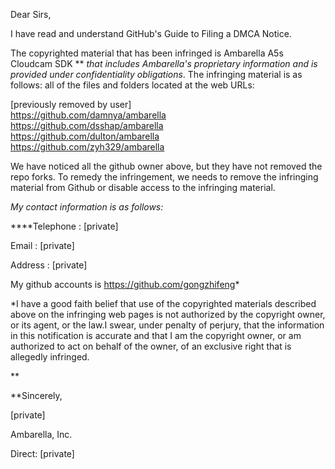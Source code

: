 Dear Sirs,

I have read and understand GitHub's Guide to Filing a DMCA Notice.

The copyrighted material that has been infringed is Ambarella A5s
Cloudcam SDK ** *that includes Ambarella's proprietary information and
is provided under confidentiality obligations*. The infringing material
is as follows: all of the files and folders located at the web URLs:  

[previously removed by user]  
https://github.com/damnya/ambarella  
https://github.com/dsshap/ambarella  
https://github.com/dulton/ambarella  
https://github.com/zyh329/ambarella  

We have noticed all the github owner above, but they have not removed
the repo forks.
To remedy the infringement, we needs to remove the infringing material
from Github or disable access to the infringing material.

*My contact information is as follows:*

****Telephone : [private]

Email : [private]

Address : [private]

My github accounts is https://github.com/gongzhifeng*  

*I have a good faith belief that use of the copyrighted materials
described above on the infringing web pages is not authorized by the
copyright owner, or its agent, or the law.I swear, under penalty of
perjury, that the information in this notification is accurate and that
I am the copyright owner, or am authorized to act on behalf of the
owner, of an exclusive right that is allegedly infringed.

**

**Sincerely,

[private]

Ambarella, Inc.

Direct: [private]

